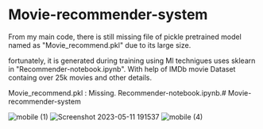# Movie-recommender-system

From my main code, there is still missing file of pickle pretrained model named as "Movie_recommend.pkl" due to its large size.

fortunately, it is generated during training using Ml technigues uses sklearn in "Recommender-notebook.ipynb". With help of IMDb movie Dataset containg over 25k movies and other details.

Movie_recommend.pkl : Missing. Recommender-notebook.ipynb.# Movie-recommender-system



![mobile (1)](https://github.com/honoreade/Movie-recommender-system/assets/75524511/9990386d-cd55-4126-bad6-ba5537b48cf3)
![Screenshot 2023-05-11 191537](https://github.com/honoreade/Movie-recommender-system/assets/75524511/297abc86-7050-4e2f-9ea2-642c5af29611)
![mobile (4)](https://github.com/honoreade/Movie-recommender-system/assets/75524511/337d680d-7e54-419c-9e32-efbd10fb420b)
